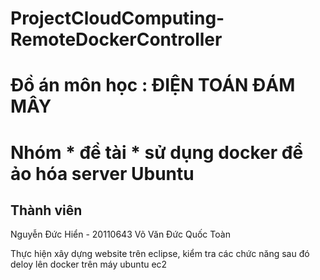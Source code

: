 # ProjectCloudComputing-RemoteDockerController
# Đồ án môn học : ĐIỆN TOÁN ĐÁM MÂY
# Nhóm * đề tài * sử dụng docker để ảo hóa server Ubuntu

Thành viên
--------------------------
Nguyễn Đức Hiển - 20110643
Võ Văn Đức 
Quốc Toàn

Thực hiện xây dựng website trên eclipse, kiểm tra các chức năng sau đó deloy lên docker trên máy ubuntu ec2
